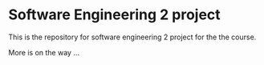 # Software Engineering 2 project 
This is the repository for software engineering 2 project for the the course.

More is on the way ...
